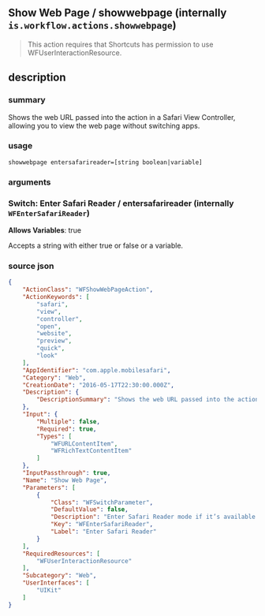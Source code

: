 
## Show Web Page / showwebpage (internally `is.workflow.actions.showwebpage`)


> This action requires that Shortcuts has permission to use WFUserInteractionResource.


## description
### summary
Shows the web URL passed into the action in a Safari View Controller, allowing you to view the web page without switching apps.


### usage
`showwebpage entersafarireader=[string boolean|variable]`

### arguments
### Switch: Enter Safari Reader / entersafarireader (internally `WFEnterSafariReader`)
**Allows Variables**: true



Accepts a string with either true or false
or a variable.

### source json

```json
{
	"ActionClass": "WFShowWebPageAction",
	"ActionKeywords": [
		"safari",
		"view",
		"controller",
		"open",
		"website",
		"preview",
		"quick",
		"look"
	],
	"AppIdentifier": "com.apple.mobilesafari",
	"Category": "Web",
	"CreationDate": "2016-05-17T22:30:00.000Z",
	"Description": {
		"DescriptionSummary": "Shows the web URL passed into the action in a Safari View Controller, allowing you to view the web page without switching apps."
	},
	"Input": {
		"Multiple": false,
		"Required": true,
		"Types": [
			"WFURLContentItem",
			"WFRichTextContentItem"
		]
	},
	"InputPassthrough": true,
	"Name": "Show Web Page",
	"Parameters": [
		{
			"Class": "WFSwitchParameter",
			"DefaultValue": false,
			"Description": "Enter Safari Reader mode if it’s available for the given web page.",
			"Key": "WFEnterSafariReader",
			"Label": "Enter Safari Reader"
		}
	],
	"RequiredResources": [
		"WFUserInteractionResource"
	],
	"Subcategory": "Web",
	"UserInterfaces": [
		"UIKit"
	]
}
```

